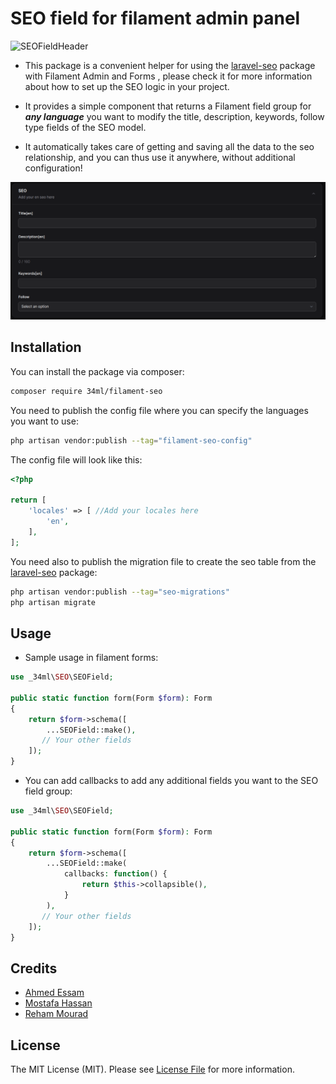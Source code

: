 # SEO field for filament admin panel

![SEOFieldHeader](https://raw.githubusercontent.com/34ML/Filament-SEO/main/resources/Images/Filament-Seo.jpg)

* This package is a convenient helper for using the [laravel-seo](https://github.com/34ML/laravel-seo) package with Filament Admin and Forms , please check it for more information about how to set up the SEO logic in your project.

* It provides a simple component that returns a Filament field group for **_***any language***_** you want to modify the title, description, keywords, follow type fields of the SEO model.

* It automatically takes care of getting and saving all the data to the seo relationship, and you can thus use it anywhere, without additional configuration!

![FieldExample](https://raw.githubusercontent.com/34ML/Filament-SEO/main/resources/Images/FieldExample.png)


## Installation

You can install the package via composer:

```bash
composer require 34ml/filament-seo
```

You need to publish the config file where you can specify the languages you want to use:

```bash
php artisan vendor:publish --tag="filament-seo-config"
```
The config file will look like this:
```php
<?php

return [
    'locales' => [ //Add your locales here
        'en',
    ],
];
```
You need also to publish the migration file to create the seo table from the [laravel-seo](https://github.com/34ML/laravel-seo) package:

```bash
php artisan vendor:publish --tag="seo-migrations"
php artisan migrate
```

## Usage

* Sample usage in filament forms:
```php
use _34ml\SEO\SEOField;

public static function form(Form $form): Form
{
    return $form->schema([
        ...SEOField::make(),
       // Your other fields
    ]);
}
```

* You can add callbacks to add any additional fields you want to the SEO field group:

```php
use _34ml\SEO\SEOField;

public static function form(Form $form): Form
{
    return $form->schema([
        ...SEOField::make(
            callbacks: function() {
                return $this->collapsible(),
            }
        ),
       // Your other fields
    ]);
}
```

## Credits

- [Ahmed Essam](https://github.com/aessam13)
- [Mostafa Hassan](https://github.com/MostafaHassan1)
- [Reham Mourad](https://github.com/RehamMourad)

## License

The MIT License (MIT). Please see [License File](LICENSE.md) for more information.
